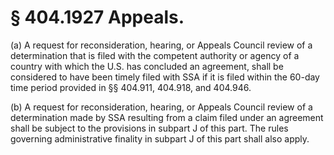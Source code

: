 # § 404.1927   Appeals.

(a) A request for reconsideration, hearing, or Appeals Council review of a determination that is filed with the competent authority or agency of a country with which the U.S. has concluded an agreement, shall be considered to have been timely filed with SSA if it is filed within the 60-day time period provided in §§ 404.911, 404.918, and 404.946.


(b) A request for reconsideration, hearing, or Appeals Council review of a determination made by SSA resulting from a claim filed under an agreement shall be subject to the provisions in subpart J of this part. The rules governing administrative finality in subpart J of this part shall also apply.




